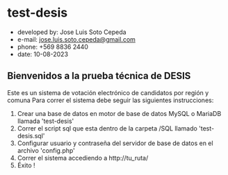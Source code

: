 # test-desis

- developed by: Jose Luis Soto Cepeda
- e-mail: jose.luis.soto.cepeda@gmail.com
- phone: +569 8836 2440
- date: 10-08-2023

Bienvenidos a la prueba técnica de DESIS
----------------------------------------
Este es un sistema de votación electrónico de candidatos por región y comuna
Para correr el sistema debe seguir las siguientes instrucciones:
1. Crear una base de datos en motor de base de datos MySQL o MariaDB llamada 'test-desis'
2. Correr el script sql que esta dentro de la carpeta /SQL llamado 'test-desis.sql'
3. Configurar usuario y contraseña del servidor de base de datos en el archivo 'config.php'
4. Correr el sistema accediendo a http://tu_ruta/
5. Éxito !
